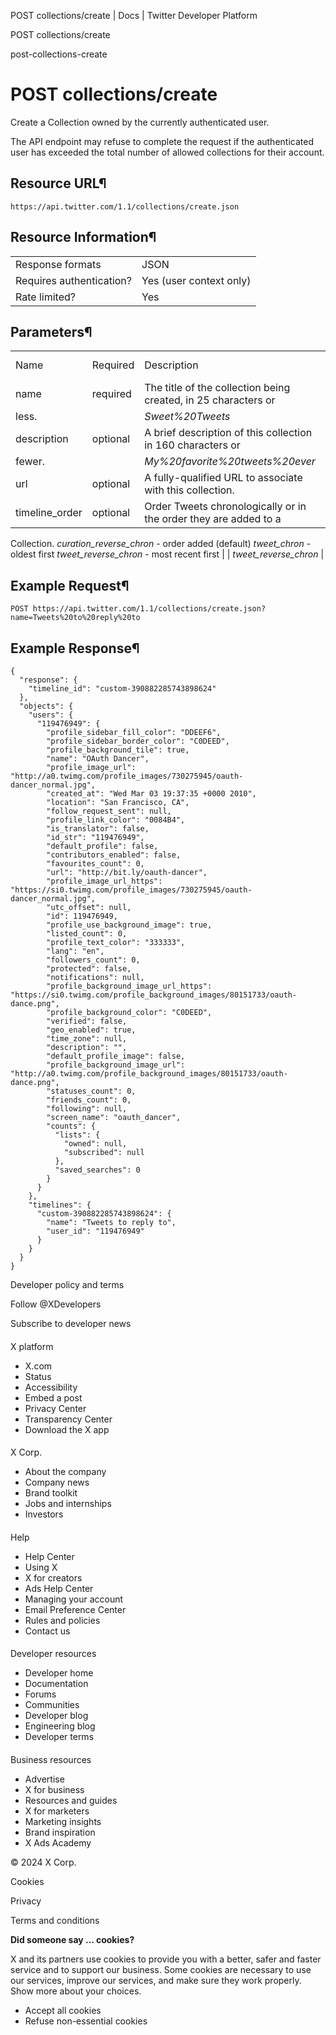 



POST collections/create | Docs | Twitter Developer Platform 





































































































POST collections/create



post-collections-create

POST collections/create
=======================




Create a Collection owned by the currently authenticated user.


The API endpoint may refuse to complete the request if the
authenticated user has exceeded the total number of allowed collections
for their account.


Resource URL¶
-------------


`https://api.twitter.com/1.1/collections/create.json`


Resource Information¶
---------------------




|  |  |
| --- | --- |
| Response formats | JSON |
| Requires authentication? | Yes (user context only) |
| Rate limited? | Yes |


Parameters¶
-----------




|  |  |  |  |  |
| --- | --- | --- | --- | --- |
| Name | Required | Description | Default Value | Example |
| name | required | The title of the collection being created, in 25 characters or
less. |  | *Sweet%20Tweets* |
| description | optional | A brief description of this collection in 160 characters or
fewer. |  | *My%20favorite%20tweets%20ever* |
| url | optional | A fully-qualified URL to associate with this collection. |  | `https%3A%2F%2Fexample.com%2F` |
| timeline\_order | optional | Order Tweets chronologically or in the order they are added to a
Collection. *curation\_reverse\_chron* - order added (default)
*tweet\_chron* - oldest first *tweet\_reverse\_chron* - most
recent first |  | *tweet\_reverse\_chron* |


Example Request¶
----------------


`POST https://api.twitter.com/1.1/collections/create.json?name=Tweets%20to%20reply%20to`


Example Response¶
-----------------



```
{
  "response": {
    "timeline_id": "custom-390882285743898624"
  },
  "objects": {
    "users": {
      "119476949": {
        "profile_sidebar_fill_color": "DDEEF6",
        "profile_sidebar_border_color": "C0DEED",
        "profile_background_tile": true,
        "name": "OAuth Dancer",
        "profile_image_url": "http://a0.twimg.com/profile_images/730275945/oauth-dancer_normal.jpg",
        "created_at": "Wed Mar 03 19:37:35 +0000 2010",
        "location": "San Francisco, CA",
        "follow_request_sent": null,
        "profile_link_color": "0084B4",
        "is_translator": false,
        "id_str": "119476949",
        "default_profile": false,
        "contributors_enabled": false,
        "favourites_count": 0,
        "url": "http://bit.ly/oauth-dancer",
        "profile_image_url_https": "https://si0.twimg.com/profile_images/730275945/oauth-dancer_normal.jpg",
        "utc_offset": null,
        "id": 119476949,
        "profile_use_background_image": true,
        "listed_count": 0,
        "profile_text_color": "333333",
        "lang": "en",
        "followers_count": 0,
        "protected": false,
        "notifications": null,
        "profile_background_image_url_https": "https://si0.twimg.com/profile_background_images/80151733/oauth-dance.png",
        "profile_background_color": "C0DEED",
        "verified": false,
        "geo_enabled": true,
        "time_zone": null,
        "description": "",
        "default_profile_image": false,
        "profile_background_image_url": "http://a0.twimg.com/profile_background_images/80151733/oauth-dance.png",
        "statuses_count": 0,
        "friends_count": 0,
        "following": null,
        "screen_name": "oauth_dancer",
        "counts": {
          "lists": {
            "owned": null,
            "subscribed": null
          },
          "saved_searches": 0
        }
      }
    },
    "timelines": {
      "custom-390882285743898624": {
        "name": "Tweets to reply to",
        "user_id": "119476949"
      }
    }
  }
}
```


















Developer policy and terms


Follow @XDevelopers


Subscribe to developer news












#### 
 X platform


* X.com
* Status
* Accessibility
* Embed a post
* Privacy Center
* Transparency Center
* Download the X app




#### 
 X Corp.


* About the company
* Company news
* Brand toolkit
* Jobs and internships
* Investors




#### 
 Help


* Help Center
* Using X
* X for creators
* Ads Help Center
* Managing your account
* Email Preference Center
* Rules and policies
* Contact us




#### 
 Developer resources


* Developer home
* Documentation
* Forums
* Communities
* Developer blog
* Engineering blog
* Developer terms




#### 
 Business resources


* Advertise
* X for business
* Resources and guides
* X for marketers
* Marketing insights
* Brand inspiration
* X Ads Academy









 © 2024 X Corp.
 


Cookies


Privacy


Terms and conditions






















**Did someone say … cookies?**  
  


 X and its partners use cookies to provide you with a better, safer and
 faster service and to support our business. Some cookies are necessary to use
 our services, improve our services, and make sure they work properly.
 Show more about your choices.


 




* Accept all cookies
* Refuse non-essential cookies















